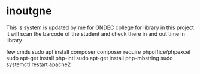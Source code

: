 # inoutgne
This is system is updated by me for GNDEC college for library in this project it will scan the barcode of the student and check there in and out time in library 

few cmds
sudo apt install composer
composer require phpoffice/phpexcel
sudo apt-get install php-intl
sudo apt-get install php-mbstring
sudo systemctl restart apache2
